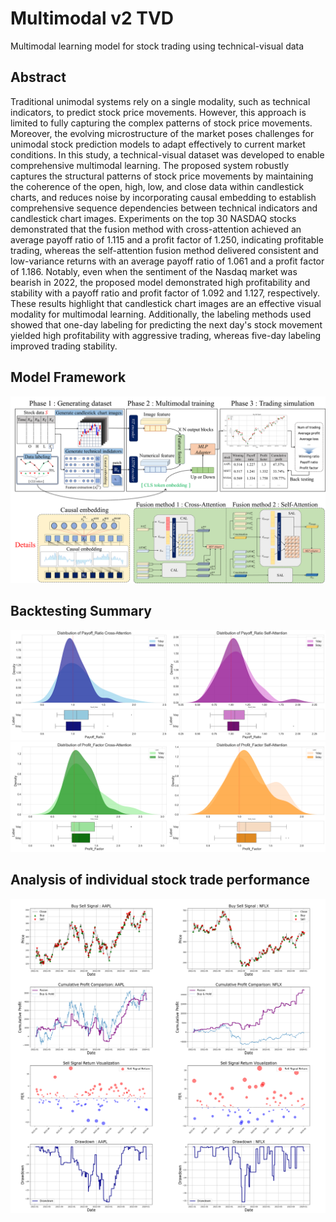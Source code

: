 # Multimodal v2 TVD
Multimodal learning model for stock trading using technical-visual data

## Abstract
Traditional unimodal systems rely on a single modality, such as technical indicators, to predict stock price movements. However, this approach is limited to fully capturing the complex patterns of stock price movements. Moreover, the evolving microstructure of the market poses challenges for unimodal stock prediction models to adapt effectively to current market conditions. In this study, a technical-visual dataset was developed to enable comprehensive multimodal learning. The proposed system robustly captures the structural patterns of stock price movements by maintaining the coherence of the open, high, low, and close data within candlestick charts, and reduces noise by incorporating causal embedding to establish comprehensive sequence dependencies between technical indicators and candlestick chart images. Experiments on the top 30 NASDAQ stocks demonstrated that the fusion method with cross-attention achieved an average payoff ratio of 1.115 and a profit factor of 1.250, indicating profitable trading, whereas the self-attention fusion method delivered consistent and low-variance returns with an average payoff ratio of 1.061 and a profit factor of 1.186. Notably, even when the sentiment of the Nasdaq market was bearish in 2022, the proposed model demonstrated high profitability and stability with a payoff ratio and profit factor of 1.092 and 1.127, respectively.  These results highlight that candlestick chart images are an effective visual modality for multimodal learning. Additionally, the labeling methods used showed that one-day labeling for predicting the next day's stock movement yielded high profitability with aggressive trading, whereas five-day labeling improved trading stability.

## Model Framework
![Framework](Figure/Fig4.png)

## Backtesting Summary
![Framework](Figure/Fig13.png)
![Framework](Figure/Fig14.png)

## Analysis of individual stock trade performance 
![Framework](Figure/Fig15.png)

